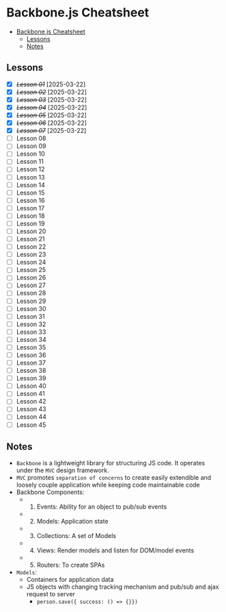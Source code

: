 # Backbone.js Cheatsheet

- [Backbone.js Cheatsheet](#backbonejs-cheatsheet)
  - [Lessons](#lessons)
  - [Notes](#notes)

## Lessons

- [x] ~~_Lesson 01_~~ [2025-03-22]
- [x] ~~_Lesson 02_~~ [2025-03-22]
- [x] ~~_Lesson 03_~~ [2025-03-22]
- [x] ~~_Lesson 04_~~ [2025-03-22]
- [x] ~~_Lesson 05_~~ [2025-03-22]
- [x] ~~_Lesson 06_~~ [2025-03-22]
- [x] ~~_Lesson 07_~~ [2025-03-22]
- [ ] Lesson 08
- [ ] Lesson 09
- [ ] Lesson 10
- [ ] Lesson 11
- [ ] Lesson 12
- [ ] Lesson 13
- [ ] Lesson 14
- [ ] Lesson 15
- [ ] Lesson 16
- [ ] Lesson 17
- [ ] Lesson 18
- [ ] Lesson 19
- [ ] Lesson 20
- [ ] Lesson 21
- [ ] Lesson 22
- [ ] Lesson 23
- [ ] Lesson 24
- [ ] Lesson 25
- [ ] Lesson 26
- [ ] Lesson 27
- [ ] Lesson 28
- [ ] Lesson 29
- [ ] Lesson 30
- [ ] Lesson 31
- [ ] Lesson 32
- [ ] Lesson 33
- [ ] Lesson 34
- [ ] Lesson 35
- [ ] Lesson 36
- [ ] Lesson 37
- [ ] Lesson 38
- [ ] Lesson 39
- [ ] Lesson 40
- [ ] Lesson 41
- [ ] Lesson 42
- [ ] Lesson 43
- [ ] Lesson 44
- [ ] Lesson 45

## Notes

- `Backbone` is a lightweight library for structuring JS code. It operates under the `MVC` design framework.
- `MVC` promotes `separation of concerns` to create easily extendible and loosely couple application while keeping code maintainable code
- Backbone Components:
  - 1. Events: Ability for an object to pub/sub events
  - 2. Models: Application state
  - 3. Collections: A set of Models
  - 4. Views: Render models and listen for DOM/model events
  - 5. Routers: To create SPAs
- `Models`:
  - Containers for application data
  - JS objects with changing tracking mechanism and pub/sub and ajax request to server
    - `person.save({ success: () => {}})`
